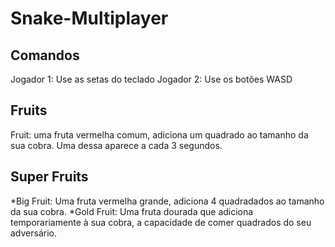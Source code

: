 # Snake-Multiplayer

## Comandos
  Jogador 1: Use as setas do teclado
  Jogador 2: Use os botões WASD

## Fruits
Fruit: uma fruta vermelha comum, adiciona um quadrado ao tamanho da sua cobra. Uma dessa aparece a cada 3 segundos.
  
## Super Fruits
*Big Fruit: Uma fruta vermelha grande, adiciona 4 quadradados ao tamanho da sua cobra.
*Gold Fruit: Uma fruta dourada que adiciona temporariamente à sua cobra, a capacidade de comer quadrados do seu adversário.
